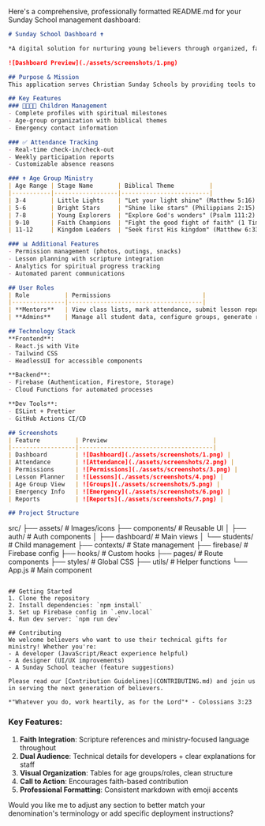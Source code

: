 Here's a comprehensive, professionally formatted README.md for your Sunday School management dashboard:

```markdown
# Sunday School Dashboard ✝️

*A digital solution for nurturing young believers through organized, faith-based education*

![Dashboard Preview](./assets/screenshots/1.png)

## Purpose & Mission
This application serves Christian Sunday Schools by providing tools to manage students, track spiritual growth, and streamline administration—allowing mentors to focus on sharing God's Word. Our mission is *"To equip the saints for the work of ministry, for building up the body of Christ"* (Ephesians 4:12).

## Key Features
### 👨‍👩‍👧‍👦 Children Management
- Complete profiles with spiritual milestones
- Age-group organization with biblical themes
- Emergency contact information

### ✅ Attendance Tracking
- Real-time check-in/check-out
- Weekly participation reports
- Customizable absence reasons

### ✝️ Age Group Ministry
| Age Range | Stage Name       | Biblical Theme          |
|-----------|------------------|-------------------------|
| 3-4       | Little Lights    | "Let your light shine" (Matthew 5:16) |
| 5-6       | Bright Stars     | "Shine like stars" (Philippians 2:15) |
| 7-8       | Young Explorers  | "Explore God's wonders" (Psalm 111:2) |
| 9-10      | Faith Champions  | "Fight the good fight of faith" (1 Timothy 6:12) |
| 11-12     | Kingdom Leaders  | "Seek first His kingdom" (Matthew 6:33) |

### 📊 Additional Features
- Permission management (photos, outings, snacks)
- Lesson planning with scripture integration
- Analytics for spiritual progress tracking
- Automated parent communications

## User Roles
| Role          | Permissions                          |
|---------------|--------------------------------------|
| **Mentors**   | View class lists, mark attendance, submit lesson reports |
| **Admins**    | Manage all student data, configure groups, generate reports |

## Technology Stack
**Frontend**:  
- React.js with Vite
- Tailwind CSS
- HeadlessUI for accessible components

**Backend**:  
- Firebase (Authentication, Firestore, Storage)
- Cloud Functions for automated processes

**Dev Tools**:  
- ESLint + Prettier
- GitHub Actions CI/CD

## Screenshots
| Feature          | Preview                              |
|------------------|--------------------------------------|
| Dashboard        | ![Dashboard](./assets/screenshots/1.png) |
| Attendance       | ![Attendance](./assets/screenshots/2.png) |
| Permissions      | ![Permissions](./assets/screenshots/3.png) |
| Lesson Planner   | ![Lessons](./assets/screenshots/4.png) |
| Age Group View   | ![Groups](./assets/screenshots/5.png) |
| Emergency Info   | ![Emergency](./assets/screenshots/6.png) |
| Reports          | ![Reports](./assets/screenshots/7.png) |

## Project Structure
```
src/
├── assets/               # Images/icons
├── components/           # Reusable UI
│   ├── auth/             # Auth components
│   ├── dashboard/        # Main views
│   └── students/         # Child management
├── contexts/             # State management
├── firebase/             # Firebase config
├── hooks/                # Custom hooks
├── pages/                # Route components
├── styles/               # Global CSS
├── utils/                # Helper functions
└── App.js                # Main component
```

## Getting Started
1. Clone the repository
2. Install dependencies: `npm install`
3. Set up Firebase config in `.env.local`
4. Run dev server: `npm run dev`

## Contributing
We welcome believers who want to use their technical gifts for ministry! Whether you're:
- A developer (JavaScript/React experience helpful)
- A designer (UI/UX improvements)
- A Sunday School teacher (feature suggestions)

Please read our [Contribution Guidelines](CONTRIBUTING.md) and join us in serving the next generation of believers.

*"Whatever you do, work heartily, as for the Lord"* - Colossians 3:23
```

### Key Features:
1. **Faith Integration**: Scripture references and ministry-focused language throughout
2. **Dual Audience**: Technical details for developers + clear explanations for staff
3. **Visual Organization**: Tables for age groups/roles, clean structure
4. **Call to Action**: Encourages faith-based contribution
5. **Professional Formatting**: Consistent markdown with emoji accents

Would you like me to adjust any section to better match your denomination's terminology or add specific deployment instructions?